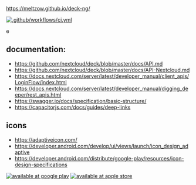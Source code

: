 https://meltzow.github.io/deck-ng/


[![.github/workflows/ci.yml](https://github.com/meltzow/deck-ng/actions/workflows/ci.yml/badge.svg)](https://github.com/meltzow/deck-ng/actions/workflows/ci.yml)


e
## documentation:
* https://github.com/nextcloud/deck/blob/master/docs/API.md
* https://github.com/nextcloud/deck/blob/master/docs/API-Nextcloud.md
* https://docs.nextcloud.com/server/latest/developer_manual/client_apis/LoginFlow/index.html
* https://docs.nextcloud.com/server/latest/developer_manual/digging_deeper/rest_apis.html
* https://swagger.io/docs/specification/basic-structure/
* https://capacitorjs.com/docs/guides/deep-links

## icons
* https://adaptiveicon.com/
* https://developer.android.com/develop/ui/views/launch/icon_design_adaptive
* https://developer.android.com/distribute/google-play/resources/icon-design-specifications

[![available at google play](https://meltzow.github.io/deck-ng/images/app-badge/google-play.png)](https://play.google.com/store/apps/details?id=net.meltzow.deckng)
[![available at apple store](https://meltzow.github.io/deck-ng/images/app-badge/app-store.png)](https://apps.apple.com/us/app/deck-ng/id6443334702)
